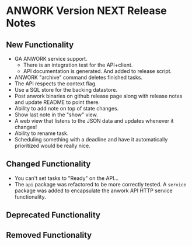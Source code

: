 # ANWORK Version NEXT Release Notes

## New Functionality
- GA ANWORK service support.
  - There is an integration test for the API+client.
  - API documentation is generated. And added to release script.
- ANWORK "archive" command deletes finished tasks.
- The API respects the context flag.
- Use a SQL store for the backing datastore.
- Post anwork binaries on github release page along with release notes and update README to point there.
- Ability to add note on top of state changes.
- Show last note in the "show" view.
- A web view that listens to the JSON data and updates whenever it changes!
- Ability to rename task.
- Scheduling something with a deadline and have it automatically prioritized would be really nice.

## Changed Functionality
- You can't set tasks to "Ready" on the API...
- The `api` package was refactored to be more correctly tested. A `service`
  package was added to encapsulate the anwork API HTTP service functionality.

## Deprecated Functionality

## Removed Functionality
